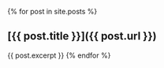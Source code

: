 {% for post in site.posts %}
  <h2>[{{ post.title }}]({{ post.url }})</h2>  
  {{ post.excerpt }}
{% endfor %}